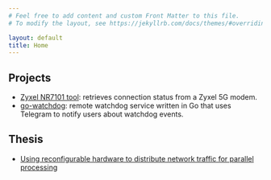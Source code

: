 ```yaml
---
# Feel free to add content and custom Front Matter to this file.
# To modify the layout, see https://jekyllrb.com/docs/themes/#overriding-theme-defaults

layout: default
title: Home
---
```


## Projects

* [Zyxel NR7101 tool](https://github.com/pkorpine/nr7101): retrieves connection status from a Zyxel 5G modem.
* [go-watchdog](https://github.com/pkorpine/go-watchdog): remote watchdog service written in Go that uses Telegram to notify users about watchdog events.

## Thesis
* [Using reconfigurable hardware to distribute
network traffic for parallel processing](https://aaltodoc.aalto.fi/bitstream/handle/123456789/35/urn100045.pdf)
